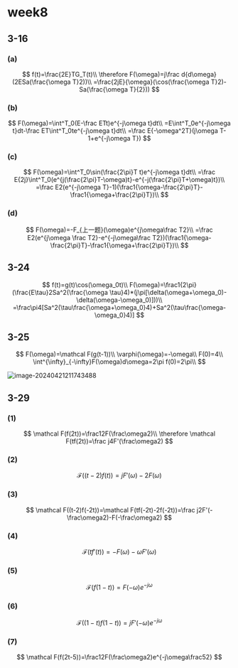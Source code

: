 # week8

## 3-16

### (a)

$$
f(t)=\frac{2E}TG_T(t)\\
\therefore F(\omega)=j\frac d{d\omega}(2ESa(\frac{\omega T}2))\\
=\frac{2jE}{\omega}(\cos(\frac{\omega T}2)-Sa(\frac{\omega T}{2}))
$$

### (b)

$$
F(\omega)=\int^T_0(E-\frac ETt)e^{-j\omega t}dt\\
=E\int^T_0e^{-j\omega t}dt-\frac ET\int^T_0te^{-j\omega t}dt\\
=\frac E{-\omega^2T}(j\omega T-1+e^{-j\omega T})
$$

### (c)

$$
F(\omega)=\int^T_0\sin(\frac{2\pi}T t)e^{-j\omega t}dt\\
=\frac E{2j}\int^T_0(e^{j(\frac{2\pi}T-\omega)t}-e^{-j(\frac{2\pi}T+\omega)t})\\
=\frac E2(e^{-j\omega T}-1)(\frac1{\omega-\frac{2\pi}T}-\frac1{\omega+\frac{2\pi}T})\\
$$

### (d)

$$
F(\omega)=-F_{上一题}(\omega)e^{j\omega\frac T2}\\
=\frac E2(e^{j\omega \frac T2}-e^{-j\omega\frac T2})(\frac1{\omega-\frac{2\pi}T}-\frac1{\omega+\frac{2\pi}T})\\
$$

## 3-24

$$
f(t)=g(t)\cos(\omega_0t)\\
F(\omega)=\frac1{2\pi}(\frac{E\tau}2Sa^2(\frac{\omega \tau}4)*(j\pi[\delta(\omega+\omega_0)-\delta(\omega-\omega_0)]))\\
=\frac\pi4[Sa^2(\tau\frac{\omega+\omega_0}4)+Sa^2(\tau\frac{\omega-\omega_0}4)]
$$

## 3-25

$$
F(\omega)=\mathcal F(g(t-1))\\
\varphi(\omega)=-\omega\\
F(0)=4\\
\int^{\infty}_{-\infty}F(\omega)d\omega=2\pi f(0)=2\pi\\
$$

![image-20240421211743488](C:\Users\nan\Documents\work\电路\信号与系统\week8\week8.assets\image-20240421211743488-1713705464361-1.png)

## 3-29

### (1)

$$
\mathcal F(f(2t))=\frac12F(\frac\omega2)\\
\therefore \mathcal F(tf(2t))=\frac j4F'(\frac\omega2)
$$

### (2)

$$
\mathcal F((t-2)f(t))=jF'(\omega)-2F(\omega)
$$

### (3)

$$
\mathcal F((t-2)f(-2t))=\mathcal F(tf(-2t)-2f(-2t))=\frac j2F'(-\frac\omega2)-F(-\frac\omega2)
$$

### (4)

$$
\mathcal F(tf'(t))=-F(\omega)-\omega F'(\omega)
$$

### (5)

$$
\mathcal F(f(1-t))=F(-\omega)e^{-j\omega}
$$

### (6)

$$
\mathcal F((1-t)f(1-t))=jF'(-\omega)e^{-j\omega}
$$

### (7)

$$
\mathcal F(f(2t-5))=\frac12F(\frac\omega2)e^{-j\omega\frac52}
$$

